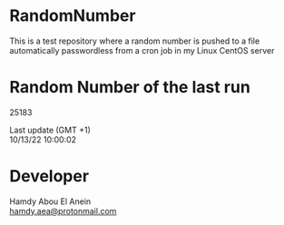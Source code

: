 # RandomNumber    
This is a test repository where a random number is pushed to a file automatically passwordless from a cron job in my Linux CentOS server    
# Random Number of the last run   
25183
      
Last update (GMT +1)    
10/13/22 10:00:02
# Developer    
Hamdy Abou El Anein   
hamdy.aea@protonmail.com
